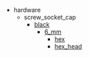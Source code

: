 * hardware
  * screw_socket_cap
    * [black](hardware/screw_socket_cap/black)
      * [6_mm](hardware/screw_socket_cap/black/6_mm)
        * [hex](hex)
        * [hex_head](hex_head)
